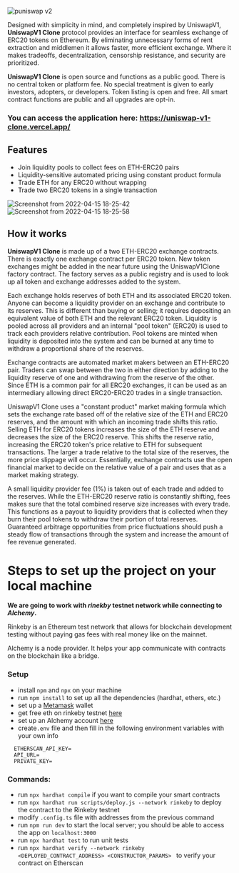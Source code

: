 ![puniswap v2](https://user-images.githubusercontent.com/36077702/163594659-d857cfcc-26b9-47cd-9cf3-d3227a7a25e0.png)

Designed with simplicity in mind, and completely inspired by UniswapV1, **UniswapV1 Clone** protocol provides an interface for seamless exchange of ERC20 tokens on Ethereum. By eliminating unnecessary forms of rent extraction and middlemen it allows faster, more efficient exchange. Where it makes tradeoffs, decentralization, censorship resistance, and security are prioritized.

**UniswapV1 Clone** is open source and functions as a public good. There is no central token or platform fee. No special treatment is given to early investors, adopters, or developers. Token listing is open and free. All smart contract functions are public and all upgrades are opt-in.

### You can access the application here: https://uniswap-v1-clone.vercel.app/


## Features
* Join liquidity pools to collect fees on ETH-ERC20 pairs
* Liquidity-sensitive automated pricing using constant product formula
* Trade ETH for any ERC20 without wrapping
* Trade two ERC20 tokens in a single transaction

![Screenshot from 2022-04-15 18-25-42](https://user-images.githubusercontent.com/36077702/163595876-5b464348-82d8-49be-a753-a9b2056a2088.png)
![Screenshot from 2022-04-15 18-25-58](https://user-images.githubusercontent.com/36077702/163595880-8784e8ea-9096-4213-9b80-82225b9ed3a0.png)


## How it works

**UniswapV1 Clone** is made up of a two ETH-ERC20 exchange contracts. 
There is exactly one exchange contract per ERC20 token. 
New token exchanges might be added in the near future using the UniswapV1Clone factory contract. 
The factory serves as a public registry and is used to look up all token and exchange addresses added to the system.

Each exchange holds reserves of both ETH and its associated ERC20 token. Anyone can become a liquidity provider on an exchange and contribute to its reserves. This is different than buying or selling; it requires depositing an equivalent value of both ETH and the relevant ERC20 token. Liquidity is pooled across all providers and an internal "pool token" (ERC20) is used to track each providers relative contribution. Pool tokens are minted when liquidity is deposited into the system and can be burned at any time to withdraw a proportional share of the reserves.

Exchange contracts are automated market makers between an ETH-ERC20 pair. Traders can swap between the two in either direction by adding to the liquidity reserve of one and withdrawing from the reserve of the other. Since ETH is a common pair for all ERC20 exchanges, it can be used as an intermediary allowing direct ERC20-ERC20 trades in a single transaction.

UniswapV1 Clone uses a "constant product" market making formula which sets the exchange rate based off of the relative size of the ETH and ERC20 reserves, and the amount with which an incoming trade shifts this ratio. Selling ETH for ERC20 tokens increases the size of the ETH reserve and decreases the size of the ERC20 reserve. This shifts the reserve ratio, increasing the ERC20 token's price relative to ETH for subsequent transactions. The larger a trade relative to the total size of the reserves, the more price slippage will occur. Essentially, exchange contracts use the open financial market to decide on the relative value of a pair and uses that as a market making strategy.

A small liquidity provider fee (1%) is taken out of each trade and added to the reserves. While the ETH-ERC20 reserve ratio is constantly shifting, fees makes sure that the total combined reserve size increases with every trade. This functions as a payout to liquidity providers that is collected when they burn their pool tokens to withdraw their portion of total reserves. Guaranteed arbitrage opportunities from price fluctuations should push a steady flow of transactions through the system and increase the amount of fee revenue generated.
# Steps to set up the project on your local machine
**We are going to work with _rinekby_ testnet network while connecting to _Alchemy_.**

Rinkeby is an Ethereum test network that allows for blockchain development testing without paying gas fees with real money like on the mainnet.

Alchemy is a node provider. It helps your app communicate with contracts on the blockchain like a bridge.
### Setup
- install `npm` and `npx` on your machine
- run `npm install` to set up all the dependencies (hardhat, ethers, etc.)
- set up a [Metamask](https://metamask.io/download.html) wallet
- get free eth on rinkeby testnet [here](https://www.rinkebyfaucet.com//)
- set up an Alchemy account [here](https://alchemy.com/?a=641a319005)
- create`.env` file and then fill in the following environment variables with your own info
```shell
  ETHERSCAN_API_KEY=
  API_URL=
  PRIVATE_KEY=
```


### Commands:
- run `npx hardhat compile` if you want to compile your smart contracts
- run `npx hardhat run scripts/deploy.js --network rinkeby` to deploy the contract to the Rinkeby testnet
- modify `.config.ts` file with addresses from the previous command
- run `npm run dev` to start the local server; you should be able to access the app on `localhost:3000` 
- run `npx hardhat test` to run unit tests
- run `npx hardhat verify --network rinkeby <DEPLOYED_CONTRACT_ADDRESS> <CONSTRUCTOR_PARAMS> ` to verify your contract on Etherscan
